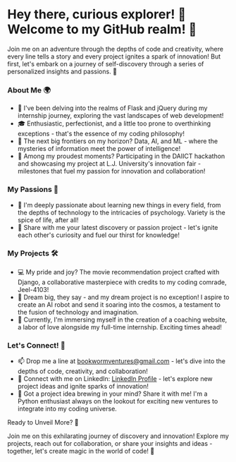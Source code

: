 # Hey there, curious explorer! 👋 Welcome to my GitHub realm! 🚀

Join me on an adventure through the depths of code and creativity, where every line tells a story and every project ignites a spark of innovation! But first, let's embark on a journey of self-discovery through a series of personalized insights and passions. 🌟

### About Me 🌍

- 📍 I've been delving into the realms of Flask and jQuery during my internship journey, exploring the vast landscapes of web development!
- 🎓 Enthusiastic, perfectionist, and a little too prone to overthinking exceptions - that's the essence of my coding philosophy!
- 💼 The next big frontiers on my horizon? Data, AI, and ML - where the mysteries of information meet the power of intelligence!
- 🌟 Among my proudest moments? Participating in the DAIICT hackathon and showcasing my project at L.J. University's innovation fair - milestones that fuel my passion for innovation and collaboration!

### My Passions 💖

- 🎨 I'm deeply passionate about learning new things in every field, from the depths of technology to the intricacies of psychology. Variety is the spice of life, after all!
- 🌟 Share with me your latest discovery or passion project - let's ignite each other's curiosity and fuel our thirst for knowledge!

### My Projects 🛠️

- 💻 My pride and joy? The movie recommendation project crafted with Django, a collaborative masterpiece with credits to my coding comrade, Jeel-4103!
- 🚀 Dream big, they say - and my dream project is no exception! I aspire to create an AI robot and send it soaring into the cosmos, a testament to the fusion of technology and imagination.
- 🌟 Currently, I'm immersing myself in the creation of a coaching website, a labor of love alongside my full-time internship. Exciting times ahead!

### Let's Connect! 🤝

- 📫 Drop me a line at bookwormventures@gmail.com - let's dive into the depths of code, creativity, and collaboration!
- 💬 Connect with me on LinkedIn: [LinkedIn Profile](https://www.linkedin.com/in/mrudani-songade-b064b5234/) - let's explore new project ideas and ignite sparks of innovation!
- 🌟 Got a project idea brewing in your mind? Share it with me! I'm a Python enthusiast always on the lookout for exciting new ventures to integrate into my coding universe.

Ready to Unveil More? 🌟

Join me on this exhilarating journey of discovery and innovation! Explore my projects, reach out for collaboration, or share your insights and ideas - together, let's create magic in the world of code! 🚀

